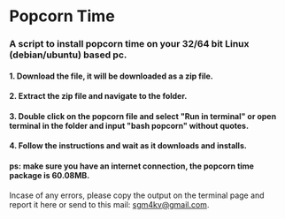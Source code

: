 # Popcorn Time
### A script to install popcorn time on your 32/64 bit Linux (debian/ubuntu) based pc.

#### 1. Download the file, it will be downloaded as a zip file.
#### 2. Extract the zip file and navigate to the folder.
#### 3. Double click on the popcorn file and select "Run in terminal" or open terminal in the folder and input "bash popcorn" without quotes.
#### 4. Follow the instructions and wait as it downloads and installs.
#### ps: make sure you have an internet connection, the popcorn time package is 60.08MB.

Incase of any errors, please copy the output on the terminal page and report it here or send to this mail: sgm4kv@gmail.com.
